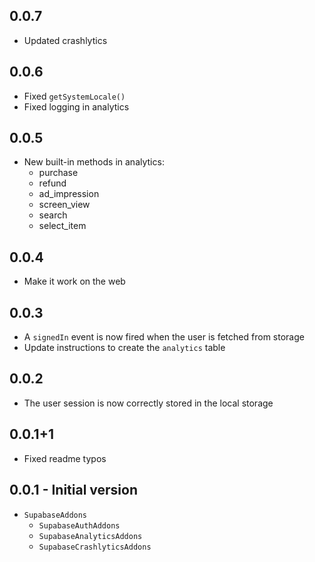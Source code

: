 ## 0.0.7

- Updated crashlytics

## 0.0.6

- Fixed `getSystemLocale()`
- Fixed logging in analytics

## 0.0.5

- New built-in methods in analytics:
  * purchase
  * refund
  * ad_impression
  * screen_view
  * search
  * select_item

## 0.0.4

- Make it work on the web

## 0.0.3

- A `signedIn` event is now fired when the user is fetched from storage
- Update instructions to create the `analytics` table

## 0.0.2

- The user session is now correctly stored in the local storage

## 0.0.1+1

- Fixed readme typos

## 0.0.1 - Initial version

- `SupabaseAddons`
  - `SupabaseAuthAddons`
  - `SupabaseAnalyticsAddons`
  - `SupabaseCrashlyticsAddons`
